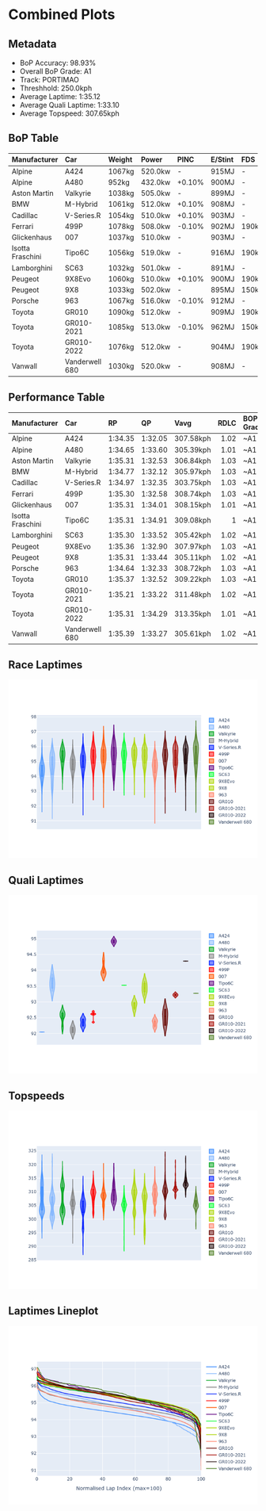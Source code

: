 # Combined Plots

## Metadata

- BoP Accuracy: 98.93%
- Overall BoP Grade: A1
- Track: PORTIMAO
- Threshhold: 250.0kph
- Average Laptime: 1:35.12
- Average Quali Laptime: 1:33.10
- Average Topspeed: 307.65kph

## BoP Table
| Manufacturer     | Car            | Weight   | Power   | PINC   | E/Stint   | FDS    | RDP    | QDP    | TDP    |
|:-----------------|:---------------|:---------|:--------|:-------|:----------|:-------|:-------|:-------|:-------|
| Alpine           | A424           | 1067kg   | 520.0kw | -      | 915MJ     | -      | 51.64% | 59.31% | 26.80% |
| Alpine           | A480           | 952kg    | 432.0kw | +0.10% | 900MJ     | -      | 53.05% | 74.07% | 48.97% |
| Aston Martin     | Valkyrie       | 1038kg   | 505.0kw | -      | 899MJ     | -      | 53.50% | 53.33% | 21.51% |
| BMW              | M-Hybrid       | 1061kg   | 512.0kw | +0.10% | 908MJ     | -      | 52.89% | 56.22% | 33.41% |
| Cadillac         | V-Series.R     | 1054kg   | 510.0kw | +0.10% | 903MJ     | -      | 48.63% | 60.80% | 19.01% |
| Ferrari          | 499P           | 1078kg   | 508.0kw | -0.10% | 902MJ     | 190kph | 51.38% | 44.98% | 9.83%  |
| Glickenhaus      | 007            | 1037kg   | 510.0kw | -      | 903MJ     | -      | 46.15% | 49.30% | 41.45% |
| Isotta Fraschini | Tipo6C         | 1056kg   | 519.0kw | -      | 916MJ     | 190kph | 43.95% | 47.22% | 31.53% |
| Lamborghini      | SC63           | 1032kg   | 501.0kw | -      | 891MJ     | -      | 48.33% | 60.95% | 28.65% |
| Peugeot          | 9X8Evo         | 1060kg   | 510.0kw | +0.10% | 900MJ     | 190kph | 48.87% | 52.78% | 15.41% |
| Peugeot          | 9X8            | 1033kg   | 502.0kw | -      | 895MJ     | 150kph | 54.54% | 58.39% | 9.69%  |
| Porsche          | 963            | 1067kg   | 516.0kw | -0.10% | 912MJ     | -      | 50.70% | 44.30% | 29.51% |
| Toyota           | GR010          | 1090kg   | 512.0kw | -      | 909MJ     | 190kph | 51.09% | 52.71% | 11.46% |
| Toyota           | GR010-2021     | 1085kg   | 513.0kw | -0.10% | 962MJ     | 150kph | 54.08% | 54.81% | 9.72%  |
| Toyota           | GR010-2022     | 1076kg   | 512.0kw | -      | 904MJ     | 190kph | 53.45% | 68.83% | 9.58%  |
| Vanwall          | Vanderwell 680 | 1030kg   | 520.0kw | -      | 908MJ     | -      | 49.68% | 60.93% | 34.43% |

## Performance Table
| Manufacturer     | Car            | RP      | QP      | Vavg      |   RDLC | BOP-Grade   | Match   |
|:-----------------|:---------------|:--------|:--------|:----------|-------:|:------------|:--------|
| Alpine           | A424           | 1:34.35 | 1:32.05 | 307.58kph |   1.02 | ~A1         | 99.94%  |
| Alpine           | A480           | 1:34.65 | 1:33.60 | 305.39kph |   1.01 | ~A1         | 99.33%  |
| Aston Martin     | Valkyrie       | 1:35.31 | 1:32.53 | 306.84kph |   1.03 | ~A1         | 100.00% |
| BMW              | M-Hybrid       | 1:34.77 | 1:32.12 | 305.97kph |   1.03 | ~A1         | 100.00% |
| Cadillac         | V-Series.R     | 1:34.97 | 1:32.35 | 303.75kph |   1.03 | ~A1         | 99.82%  |
| Ferrari          | 499P           | 1:35.30 | 1:32.58 | 308.74kph |   1.03 | ~A1         | 97.70%  |
| Glickenhaus      | 007            | 1:35.31 | 1:34.01 | 308.15kph |   1.01 | ~A1         | 96.85%  |
| Isotta Fraschini | Tipo6C         | 1:35.31 | 1:34.91 | 309.08kph |   1    | ~A1         | 96.27%  |
| Lamborghini      | SC63           | 1:35.30 | 1:33.52 | 305.42kph |   1.02 | ~A1         | 99.71%  |
| Peugeot          | 9X8Evo         | 1:35.36 | 1:32.90 | 307.97kph |   1.03 | ~A1         | 100.00% |
| Peugeot          | 9X8            | 1:35.31 | 1:33.44 | 305.11kph |   1.02 | ~A1         | 99.30%  |
| Porsche          | 963            | 1:34.64 | 1:32.33 | 308.72kph |   1.03 | ~A1         | 99.65%  |
| Toyota           | GR010          | 1:35.37 | 1:32.52 | 309.22kph |   1.03 | ~A1         | 98.77%  |
| Toyota           | GR010-2021     | 1:35.21 | 1:33.22 | 311.48kph |   1.02 | ~A1         | 100.00% |
| Toyota           | GR010-2022     | 1:35.31 | 1:34.29 | 313.35kph |   1.01 | ~A1         | 99.75%  |
| Vanwall          | Vanderwell 680 | 1:35.39 | 1:33.27 | 305.61kph |   1.02 | ~A1         | 95.73%  |

## Race Laptimes
![Race Laptimes](images/race_violin.png)

## Quali Laptimes
![Quali Laptimes](images/quali_violin.png)

## Topspeeds
![Topspeeds](images/topspeed_violin.png)

## Laptimes Lineplot
![Laptimes Lineplot](images/laptime_line.png)

